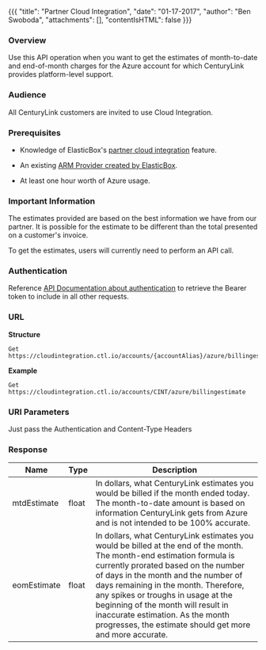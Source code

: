 {{{
  "title": "Partner Cloud Integration",
  "date": "01-17-2017",
  "author": "Ben Swoboda",
  "attachments": [],
  "contentIsHTML": false
}}}

### Overview

Use this API operation when you want to get the estimates of month-to-date and end-of-month charges for the Azure account for which CenturyLink provides platform-level support.

### Audience

All CenturyLink customers are invited to use Cloud Integration.

### Prerequisites

* Knowledge of ElasticBox's [partner cloud integration](../ElasticBox/partner-cloud-integration.md) feature.

* An existing [ARM Provider created by ElasticBox](../ElasticBox/partner-cloud-integration-azure-new.md).

* At least one hour worth of Azure usage.

### Important Information

The estimates provided are based on the best information we have from our partner. It is possible for the estimate to be different than the total presented on a customer's invoice.

To get the estimates, users will currently need to perform an API call.

### Authentication

Reference [API Documentation about authentication](https://www.ctl.io/api-docs/v2/#authentication) to retrieve the Bearer token to include in all other requests.

### URL

**Structure**

```
Get https://cloudintegration.ctl.io/accounts/{accountAlias}/azure/billingestimate
```

**Example**

```
Get https://cloudintegration.ctl.io/accounts/CINT/azure/billingestimate
```

### URI Parameters

Just pass the Authentication and Content-Type Headers

### Response

**Name** | **Type** | **Description**
 --- | --- | ---
 mtdEstimate | float | In dollars, what CenturyLink estimates you would be billed if the month ended today. The month-to-date amount is based on information CenturyLink gets from Azure and is not intended to be 100% accurate.
 eomEstimate | float | In dollars, what CenturyLink estimates you would be billed at the end of the month. The month-end estimation formula is currently prorated based on the number of days in the month and the number of days remaining in the month. Therefore, any spikes or troughs in usage at the beginning of the month will result in inaccurate estimation. As the month progresses, the estimate should get more and more accurate.
